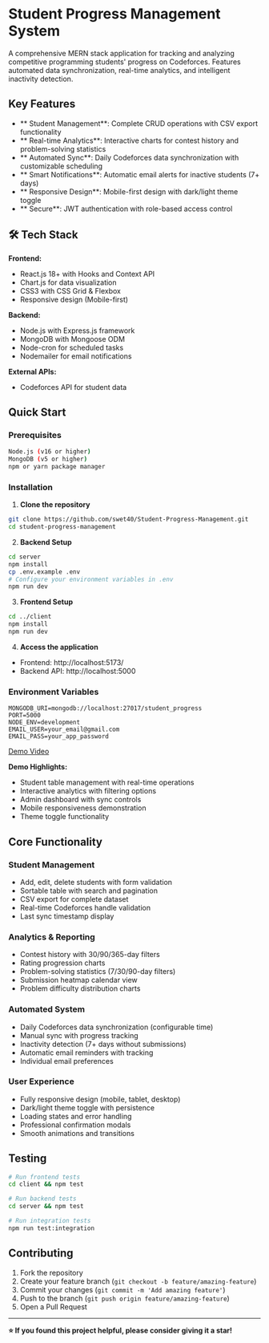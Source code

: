 # Student Progress Management System

A comprehensive MERN stack application for tracking and analyzing competitive programming students' progress on Codeforces. Features automated data synchronization, real-time analytics, and intelligent inactivity detection.

## Key Features

- ** Student Management**: Complete CRUD operations with CSV export functionality
- ** Real-time Analytics**: Interactive charts for contest history and problem-solving statistics
- ** Automated Sync**: Daily Codeforces data synchronization with customizable scheduling
- ** Smart Notifications**: Automatic email alerts for inactive students (7+ days)
- ** Responsive Design**: Mobile-first design with dark/light theme toggle
- ** Secure**: JWT authentication with role-based access control

## 🛠 Tech Stack

**Frontend:**
- React.js 18+ with Hooks and Context API
- Chart.js for data visualization
- CSS3 with CSS Grid & Flexbox
- Responsive design (Mobile-first)

**Backend:**
- Node.js with Express.js framework
- MongoDB with Mongoose ODM
- Node-cron for scheduled tasks
- Nodemailer for email notifications

**External APIs:**
- Codeforces API for student data

## Quick Start

### Prerequisites
```bash
Node.js (v16 or higher)
MongoDB (v5 or higher)
npm or yarn package manager
```

### Installation

1. **Clone the repository**
```bash
git clone https://github.com/swet40/Student-Progress-Management.git
cd student-progress-management
```

2. **Backend Setup**
```bash
cd server
npm install
cp .env.example .env
# Configure your environment variables in .env
npm run dev
```

3. **Frontend Setup**
```bash
cd ../client
npm install
npm run dev
```

4. **Access the application**
- Frontend: http://localhost:5173/
- Backend API: http://localhost:5000

### Environment Variables
```env
MONGODB_URI=mongodb://localhost:27017/student_progress
PORT=5000
NODE_ENV=development
EMAIL_USER=your_email@gmail.com
EMAIL_PASS=your_app_password
```

[Demo Video](https://www.youtube.com/watch?v=of81xyCHBtU)

**Demo Highlights:**
- Student table management with real-time operations
- Interactive analytics with filtering options
- Admin dashboard with sync controls
- Mobile responsiveness demonstration
- Theme toggle functionality

## Core Functionality

### Student Management
- Add, edit, delete students with form validation
- Sortable table with search and pagination
- CSV export for complete dataset
- Real-time Codeforces handle validation
- Last sync timestamp display

### Analytics & Reporting
- Contest history with 30/90/365-day filters
- Rating progression charts
- Problem-solving statistics (7/30/90-day filters)
- Submission heatmap calendar view
- Problem difficulty distribution charts

### Automated System
- Daily Codeforces data synchronization (configurable time)
- Manual sync with progress tracking
- Inactivity detection (7+ days without submissions)
- Automatic email reminders with tracking
- Individual email preferences

### User Experience
- Fully responsive design (mobile, tablet, desktop)
- Dark/light theme toggle with persistence
- Loading states and error handling
- Professional confirmation modals
- Smooth animations and transitions


## Testing

```bash
# Run frontend tests
cd client && npm test

# Run backend tests
cd server && npm test

# Run integration tests
npm run test:integration
```


## Contributing

1. Fork the repository
2. Create your feature branch (`git checkout -b feature/amazing-feature`)
3. Commit your changes (`git commit -m 'Add amazing feature'`)
4. Push to the branch (`git push origin feature/amazing-feature`)
5. Open a Pull Request

---

**⭐ If you found this project helpful, please consider giving it a star!**